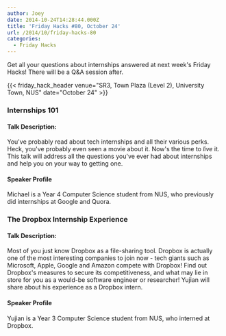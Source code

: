 ```yaml
---
author: Joey
date: 2014-10-24T14:28:44.000Z
title: 'Friday Hacks #80, October 24'
url: /2014/10/friday-hacks-80
categories:
  - Friday Hacks
---
```


Get all your questions about internships answered at next week's Friday Hacks! There will be a Q&A session after.

{{< friday_hack_header venue="SR3, Town Plaza (Level 2), University Town, NUS" date="October 24" >}}

### Internships 101

#### Talk Description:

You've probably read about tech internships and all their various perks. Heck, you've probably even seen a movie about it. Now's the time to _live_ it. This talk will address all the questions you've ever had about internships and help you on your way to getting one.

#### Speaker Profile
Michael is a Year 4 Computer Science student from NUS, who previously did internships at Google and Quora.

### The Dropbox Internship Experience

#### Talk Description:
Most of you just know Dropbox as a file-sharing tool. Dropbox is actually one of the most interesting companies to join now - tech giants such as Microsoft, Apple, Google and Amazon compete with Dropbox! Find out Dropbox's measures to secure its competitiveness, and what may lie in store for you as a would-be software engineer or researcher! Yujian will share about his experience as a Dropbox intern.

#### Speaker Profile
Yujian is a Year 3 Computer Science student from NUS, who interned at Dropbox.
